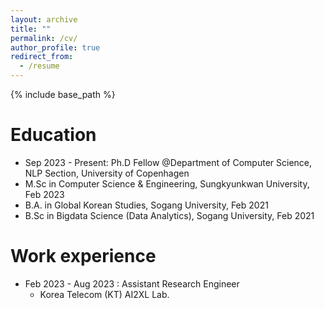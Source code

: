 ```yaml
---
layout: archive
title: ""
permalink: /cv/
author_profile: true
redirect_from:
  - /resume
---
```


{% include base_path %}

Education
======
* Sep 2023 - Present: Ph.D Fellow @Department of Computer Science, NLP Section, University of Copenhagen
* M.Sc in Computer Science & Engineering, Sungkyunkwan University, Feb 2023
* B.A. in Global Korean Studies, Sogang University, Feb 2021
* B.Sc in Bigdata Science (Data Analytics), Sogang University, Feb 2021 


Work experience
======
* Feb 2023 - Aug 2023 : Assistant Research Engineer
  * Korea Telecom (KT) AI2XL Lab.